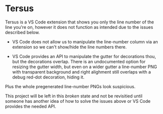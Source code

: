 # Tersus

Tersus is a VS Code extension that shows you only the line number of the line you're on, however it does not function as intended due to the issues described below.

* VS Code does not allow us to manipulate the line-number column via an extension so we can't show/hide the line numbers there.

* VS Code provides an API to manipulate the gutter for decorations thou, but the decorations overlap. There is an undocumented option for resizing the gutter width, but even on a wider gutter a line-number PNG with transparent background and right alighment still overlaps with a debug red-dot decoration, hiding it.

Plus the whole pregenerated line-number PNGs look suspicious.

This project will be left in this *broken* state and not be revisitied until someone has another idea of how to solve the issues above or VS Code provides the needed API.
